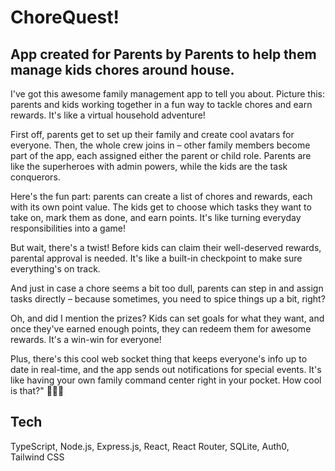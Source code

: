 # ChoreQuest!

## App created for Parents by Parents to help them manage kids chores around house.


I've got this awesome family management app to tell you about. Picture this: parents and kids working together in a fun way to tackle chores and earn rewards. It's like a virtual household adventure!

First off, parents get to set up their family and create cool avatars for everyone. Then, the whole crew joins in – other family members become part of the app, each assigned either the parent or child role. Parents are like the superheroes with admin powers, while the kids are the task conquerors.

Here's the fun part: parents can create a list of chores and rewards, each with its own point value. The kids get to choose which tasks they want to take on, mark them as done, and earn points. It's like turning everyday responsibilities into a game!

But wait, there's a twist! Before kids can claim their well-deserved rewards, parental approval is needed. It's like a built-in checkpoint to make sure everything's on track.

And just in case a chore seems a bit too dull, parents can step in and assign tasks directly – because sometimes, you need to spice things up a bit, right?

Oh, and did I mention the prizes? Kids can set goals for what they want, and once they've earned enough points, they can redeem them for awesome rewards. It's a win-win for everyone!

Plus, there's this cool web socket thing that keeps everyone's info up to date in real-time, and the app sends out notifications for special events. It's like having your own family command center right in your pocket. How cool is that?" 🚀🏡💡

## Tech

TypeScript, Node.js, Express.js, React, React Router, SQLite, Auth0, Tailwind CSS
